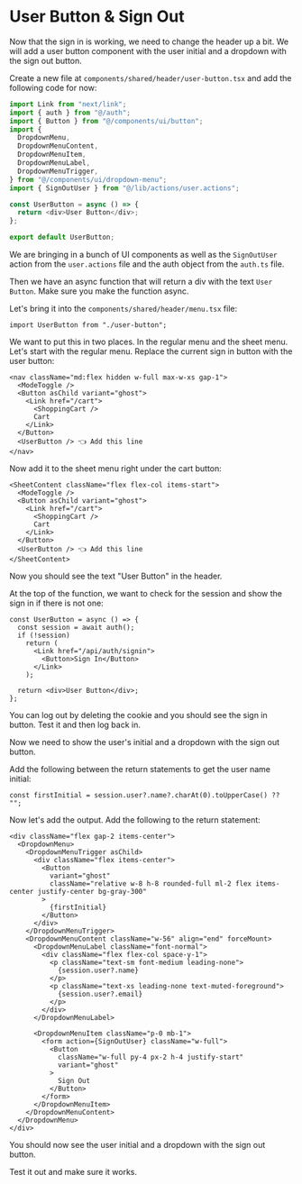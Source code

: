 # User Button & Sign Out

Now that the sign in is working, we need to change the header up a bit. We will add a user button component with the user initial and a dropdown with the sign out button.

Create a new file at `components/shared/header/user-button.tsx` and add the following code for now:

```ts
import Link from "next/link";
import { auth } from "@/auth";
import { Button } from "@/components/ui/button";
import {
  DropdownMenu,
  DropdownMenuContent,
  DropdownMenuItem,
  DropdownMenuLabel,
  DropdownMenuTrigger,
} from "@/components/ui/dropdown-menu";
import { SignOutUser } from "@/lib/actions/user.actions";

const UserButton = async () => {
  return <div>User Button</div>;
};

export default UserButton;
```

We are bringing in a bunch of UI components as well as the `SignOutUser` action from the `user.actions` file and the auth object from the `auth.ts` file.

Then we have an async function that will return a div with the text `User Button`. Make sure you make the function async.

Let's bring it into the `components/shared/header/menu.tsx` file:

```tsx
import UserButton from "./user-button";
```

We want to put this in two places. In the regular menu and the sheet menu. Let's start with the regular menu. Replace the current sign in button with the user button:

```tsx
<nav className="md:flex hidden w-full max-w-xs gap-1">
  <ModeToggle />
  <Button asChild variant="ghost">
    <Link href="/cart">
      <ShoppingCart />
      Cart
    </Link>
  </Button>
  <UserButton /> 👈 Add this line
</nav>
```

Now add it to the sheet menu right under the cart button:

```tsx
<SheetContent className="flex flex-col items-start">
  <ModeToggle />
  <Button asChild variant="ghost">
    <Link href="/cart">
      <ShoppingCart />
      Cart
    </Link>
  </Button>
  <UserButton /> 👈 Add this line
</SheetContent>
```

Now you should see the text "User Button" in the header.

At the top of the function, we want to check for the session and show the sign in if there is not one:

```tsx
const UserButton = async () => {
  const session = await auth();
  if (!session)
    return (
      <Link href="/api/auth/signin">
        <Button>Sign In</Button>
      </Link>
    );

  return <div>User Button</div>;
};
```

You can log out by deleting the cookie and you should see the sign in button. Test it and then log back in.

Now we need to show the user's initial and a dropdown with the sign out button.

Add the following between the return statements to get the user name initial:

```tsx
const firstInitial = session.user?.name?.charAt(0).toUpperCase() ?? "";
```

Now let's add the output. Add the following to the return statement:

```tsx
<div className="flex gap-2 items-center">
  <DropdownMenu>
    <DropdownMenuTrigger asChild>
      <div className="flex items-center">
        <Button
          variant="ghost"
          className="relative w-8 h-8 rounded-full ml-2 flex items-center justify-center bg-gray-300"
        >
          {firstInitial}
        </Button>
      </div>
    </DropdownMenuTrigger>
    <DropdownMenuContent className="w-56" align="end" forceMount>
      <DropdownMenuLabel className="font-normal">
        <div className="flex flex-col space-y-1">
          <p className="text-sm font-medium leading-none">
            {session.user?.name}
          </p>
          <p className="text-xs leading-none text-muted-foreground">
            {session.user?.email}
          </p>
        </div>
      </DropdownMenuLabel>

      <DropdownMenuItem className="p-0 mb-1">
        <form action={SignOutUser} className="w-full">
          <Button
            className="w-full py-4 px-2 h-4 justify-start"
            variant="ghost"
          >
            Sign Out
          </Button>
        </form>
      </DropdownMenuItem>
    </DropdownMenuContent>
  </DropdownMenu>
</div>
```

You should now see the user initial and a dropdown with the sign out button.

Test it out and make sure it works.
